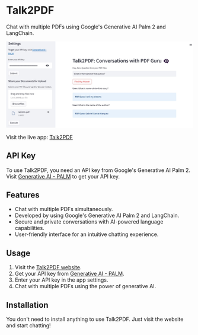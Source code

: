 # Talk2PDF

Chat with multiple PDFs using Google's Generative AI Palm 2 and LangChain.

![Talk2PDF Screenshot](./venv/Screenshot_1.jpg)

Visit the live app: [Talk2PDF](https://your-tal2pdf-website-url.com/)

## API Key

To use Talk2PDF, you need an API key from Google's Generative AI Palm 2. 
Visit [Generative AI - PALM](https://developers.generativeai.google/products/palm) to get your API key.

## Features

- Chat with multiple PDFs simultaneously.
- Developed by using Google's Generative AI Palm 2 and LangChain.
- Secure and private conversations with AI-powered language capabilities.
- User-friendly interface for an intuitive chatting experience.


## Usage

1. Visit the [Talk2PDF website](https://your-tal2pdf-website-url.com/).
2. Get your API key from [Generative AI - PALM](https://developers.generativeai.google/products/palm).
3. Enter your API key in the app settings.
4. Chat with multiple PDFs using the power of generative AI.

## Installation

You don't need to install anything to use Talk2PDF. Just visit the website and start chatting!

